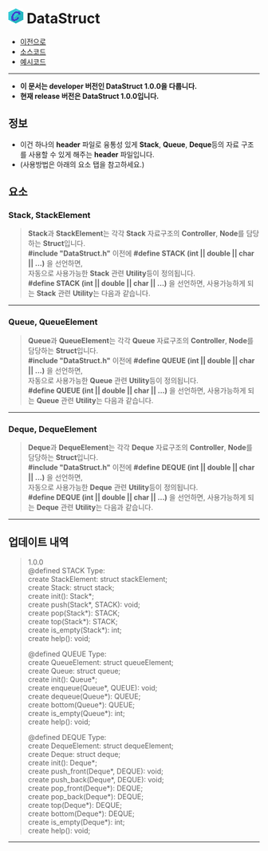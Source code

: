 # ![C icon](https://github.com/hynrusang/c-lib/blob/main/resource/logo.png) DataStruct
- [이전으로](https://github.com/hynrusang/c-lib/tree/main)
- [소스코드](https://github.com/hynrusang/c-lib/blob/main/1.0.0/DataStruct.h)
- [예시코드](https://github.com/hynrusang/c-lib/blob/main/1.0.0/DataStruct.c)
---
- **이 문서는 developer 버전인 DataStruct 1.0.0을 다룹니다.**  
- **현재 release 버전은 DataStruct 1.0.0입니다.**  
## 정보
- 이건 하나의 **header** 파일로 융통성 있게 **Stack**, **Queue**, **Deque**등의 자료 구조를 사용할 수 있게 해주는 **header** 파일입니다.    
- (사용방법은 아래의 요소 탭을 참고하세요.)  
  
## 요소
### Stack, StackElement  
> **Stack**과 **StackElement**는 각각 **Stack** 자료구조의 **Controller**, **Node**를 담당하는 **Struct**입니다.  
> **#include "DataStruct.h"** 이전에 **#define STACK (int || double || char || ...)** 을 선언하면,  
> 자동으로 사용가능한 **Stack** 관련 **Utility**등이 정의됩니다.  
> **#define STACK (int || double || char || ...)** 을 선언하면, 사용가능하게 되는 **Stack** 관련 **Utility**는 다음과 같습니다.
---
### Queue, QueueElement  
> **Queue**과 **QueueElement**는 각각 **Queue** 자료구조의 **Controller**, **Node**를 담당하는 **Struct**입니다.  
> **#include "DataStruct.h"** 이전에 **#define QUEUE (int || double || char || ...)** 을 선언하면,  
> 자동으로 사용가능한 **Queue** 관련 **Utility**등이 정의됩니다.  
> **#define QUEUE (int || double || char || ...)** 을 선언하면, 사용가능하게 되는 **Queue** 관련 **Utility**는 다음과 같습니다.
---
### Deque, DequeElement
> **Deque**과 **DequeElement**는 각각 **Deque** 자료구조의 **Controller**, **Node**를 담당하는 **Struct**입니다.  
> **#include "DataStruct.h"** 이전에 **#define DEQUE (int || double || char || ...)** 을 선언하면,  
> 자동으로 사용가능한 **Deque** 관련 **Utility**등이 정의됩니다.  
> **#define DEQUE (int || double || char || ...)** 을 선언하면, 사용가능하게 되는 **Deque** 관련 **Utility**는 다음과 같습니다.
---
## 업데이트 내역
> 1.0.0  
> @defined STACK Type:  
> create StackElement: struct stackElement;  
> create Stack: struct stack;  
> create init(): Stack*;  
> create push(Stack*, STACK): void;  
> create pop(Stack*): STACK;  
> create top(Stack*): STACK;  
> create is_empty(Stack*): int;  
> create help(): void;  
>  
> @defined QUEUE Type:  
> create QueueElement: struct queueElement;  
> create Queue: struct queue;  
> create init(): Queue*;  
> create enqueue(Queue*, QUEUE): void;  
> create dequeue(Queue*): QUEUE;  
> create bottom(Queue*): QUEUE;  
> create is_empty(Queue*): int;  
> create help(): void;  
>  
> @defined DEQUE Type:  
> create DequeElement: struct dequeElement;  
> create Deque: struct deque;  
> create init(): Deque*;  
> create push_front(Deque*, DEQUE): void;  
> create push_back(Deque*, DEQUE): void;  
> create pop_front(Deque*): DEQUE;  
> create pop_back(Deque*): DEQUE;  
> create top(Deque*): DEQUE;  
> create bottom(Deque*): DEQUE;  
> create is_empty(Deque*): int;  
> create help(): void;  
---
